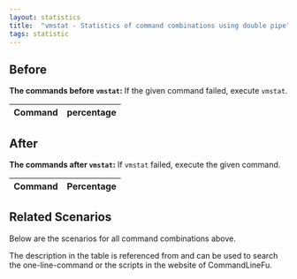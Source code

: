 ```yaml
---
layout: statistics
title:  "vmstat - Statistics of command combinations using double pipe"
tags: statistic
---
```


## Before

__The commands before `vmstat`:__ If the given command failed, execute `vmstat`.

| Command | percentage |
|--------|--------|



## After

__The commands after `vmstat`:__ If `vmstat` failed, execute the given command.

| Command | Percentage | 
|-------|--------|



## Related Scenarios

Below are the scenarios for all command combinations above.

The description in the table is referenced from and can be used to search the one-line-command or the scripts in the website of CommandLineFu.




